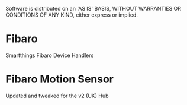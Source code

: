 Software is distributed on an 'AS IS' BASIS, WITHOUT WARRANTIES OR CONDITIONS OF ANY KIND, either express or implied.
# Fibaro
Smartthings Fibaro Device Handlers
# Fibaro Motion Sensor
Updated and tweaked for the v2 (UK) Hub
